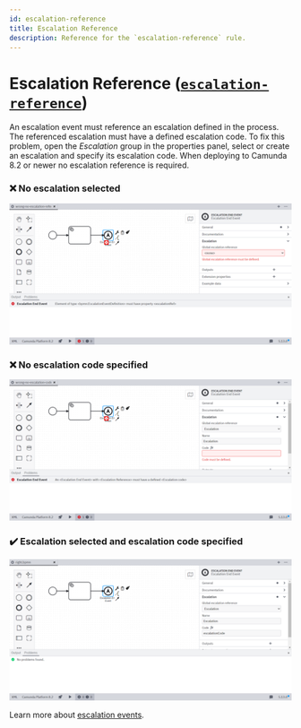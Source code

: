 ```yaml
---
id: escalation-reference
title: Escalation Reference
description: Reference for the `escalation-reference` rule.
---
```


# Escalation Reference ([`escalation-reference`](https://github.com/camunda/bpmnlint-plugin-camunda-compat/blob/main/rules/camunda-cloud/escalation-reference.js))

An escalation event must reference an escalation defined in the process. The referenced escalation must have a defined escalation code. To fix this problem, open the _Escalation_ group in the properties panel, select or create an escalation and specify its escalation code. When deploying to Camunda 8.2 or newer no escalation reference is required.

### ❌ No escalation selected

![Wrong](./img/escalation-reference/wrong-no-escalation-reference.png)

### ❌ No escalation code specified

![Wrong](./img/escalation-reference/wrong-no-escalation-code.png)

### ✔️ Escalation selected and escalation code specified

![Right](./img/escalation-reference/right.png)

Learn more about [escalation events](/docs/components/modeler/bpmn/escalation-events/).
